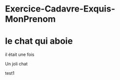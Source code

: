 # Exercice-Cadavre-Exquis-MonPrenom
<h1>le chat qui aboie</h1>
<p>il était une fois</p>
<p>Un joli chat</p>
<p>test1</p>
